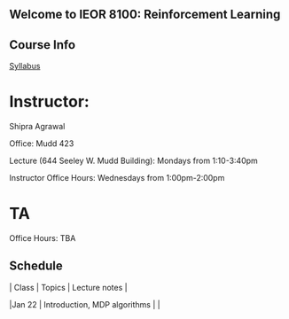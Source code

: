 ## Welcome to IEOR 8100: Reinforcement Learning 

## Course Info

[Syllabus](https://github.com/ieor8100/rl/blob/master/Reinforcement%20Learning%20course%20syllabus.pdf)

# Instructor: 

Shipra Agrawal

Office: Mudd 423

Lecture (644 Seeley W. Mudd Building): Mondays from 1:10-3:40pm

Instructor Office Hours: Wednesdays from 1:00pm-2:00pm

# TA 
Office Hours: TBA

## Schedule

| Class    | Topics                           |  Lecture notes |

|Jan 22    | Introduction, MDP algorithms     |                |
